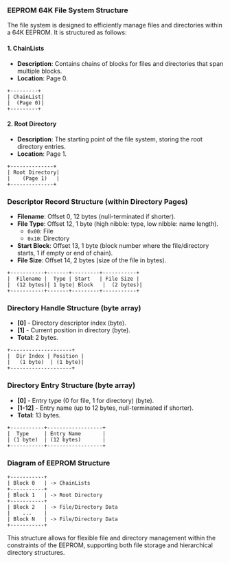 ### EEPROM 64K File System Structure

The file system is designed to efficiently manage files and directories within a 64K EEPROM. It is structured as follows:

#### 1. ChainLists
- **Description**: Contains chains of blocks for files and directories that span multiple blocks.
- **Location**: Page 0.

```plaintext
+---------+
| ChainList|
|  (Page 0)|
+---------+
```

#### 2. Root Directory
- **Description**: The starting point of the file system, storing the root directory entries.
- **Location**: Page 1.

```plaintext
+--------------+
| Root Directory|
|    (Page 1)   |
+--------------+
```

### Descriptor Record Structure (within Directory Pages)
- **Filename**: Offset 0, 12 bytes (null-terminated if shorter).
- **File Type**: Offset 12, 1 byte (high nibble: type, low nibble: name length).
  - `0x00`: File
  - `0x10`: Directory
- **Start Block**: Offset 13, 1 byte (block number where the file/directory starts, 1 if empty or end of chain).
- **File Size**: Offset 14, 2 bytes (size of the file in bytes).

```plaintext
+-----------+-------+---------+-----------+
|  Filename |  Type | Start   | File Size |
|  (12 bytes)| 1 byte| Block   |  (2 bytes)|
+-----------+-------+---------+-----------+
```

### Directory Handle Structure (byte array)
- **[0]** - Directory descriptor index (byte).
- **[1]** - Current position in directory (byte).
- **Total**: 2 bytes.

```plaintext
+--------------------+
|  Dir Index | Position |
|   (1 byte)  | (1 byte)|
+--------------------+
```

### Directory Entry Structure (byte array)
- **[0]** - Entry type (0 for file, 1 for directory) (byte).
- **[1-12]** - Entry name (up to 12 bytes, null-terminated if shorter).
- **Total**: 13 bytes.

```plaintext
+-----------+------------------+
|  Type     | Entry Name       |
| (1 byte)  | (12 bytes)       |
+-----------+------------------+
```

### Diagram of EEPROM Structure

```plaintext
+-----------+
| Block 0   | -> ChainLists
+-----------+
| Block 1   | -> Root Directory
+-----------+
| Block 2   | -> File/Directory Data
|    ...    |
| Block N   | -> File/Directory Data
+-----------+
```

This structure allows for flexible file and directory management within the constraints of the EEPROM, supporting both file storage and hierarchical directory structures.
